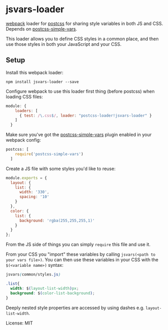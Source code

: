 # jsvars-loader
[webpack](http://webpack.github.io/) loader for [postcss](https://github.com/postcss/postcss) for sharing style variables in both JS and CSS. Depends on [postcss-simple-vars](https://github.com/postcss/postcss-simple-vars).

This loader allows you to define CSS styles in a common place, and then use those styles in both your JavaScript and your CSS. 

## Setup

Install this webpack loader:
```shell
npm install jsvars-loader --save
```

Configure webpack to use this loader first thing (before postcss) when loading CSS files:

```js
module: {
    loaders: [
      { test: /\.css$/, loader: "postcss-loader!jsvars-loader" }
    ]
  }
```

Make sure you've got the [postcss-simple-vars](https://github.com/postcss/postcss-simple-vars) plugin enabled in your webpack config:

```js
postcss: [
    require('postcss-simple-vars')
  ]
```

Create a JS file with some styles you'd like to reuse:

```js
module.exports = {
  layout: {
    list: {
      width: '330',
      spacing: '10'
    }
  },
  color: {
    list: {
      background: 'rgba(255,255,255,1)'
    }
  }
};
```

From the JS side of things you can simply `require` this file and use it.

From your CSS you "import" these variables by calling `jsvars(<path to your vars file>)`. You can then use these variables in your CSS with the `$(<variable name>)` syntax:

```css
jsvars(common/styles.js)

.list{
  width: $(layout-list-width)px;
  background: $(color-list-background);
}
```

Deeply nested style properties are accessed by using dashes e.g. `layout-list-width`.

License: MIT